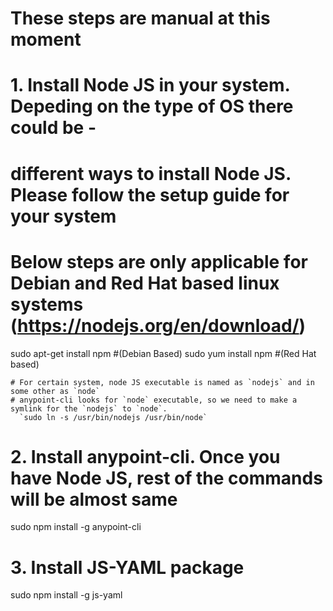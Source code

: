# These steps are manual at this moment
# 1. Install Node JS in your system. Depeding on the type of OS there could be -
# different ways to install Node JS. Please follow the setup guide for your system
# Below steps are only applicable for Debian and Red Hat based linux systems (https://nodejs.org/en/download/)

  sudo apt-get install npm #(Debian Based)
  sudo yum install npm #(Red Hat based)

    # For certain system, node JS executable is named as `nodejs` and in some other as `node`
    # anypoint-cli looks for `node` executable, so we need to make a symlink for the `nodejs` to `node`.
      `sudo ln -s /usr/bin/nodejs /usr/bin/node`


# 2. Install anypoint-cli. Once you have Node JS, rest of the commands will be almost same

  sudo npm install -g anypoint-cli

# 3. Install JS-YAML package

  sudo npm install -g js-yaml
